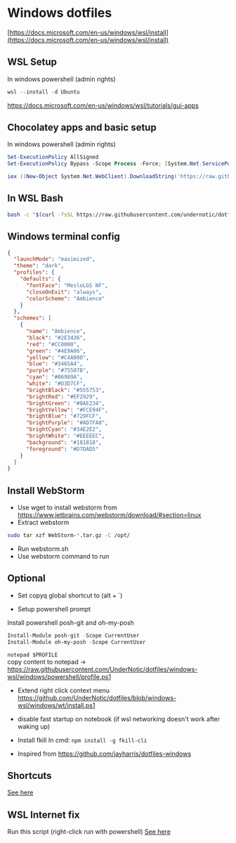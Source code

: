 # Windows dotfiles

[https://docs.microsoft.com/en-us/windows/wsl/install](https://docs.microsoft.com/en-us/windows/wsl/install)

## WSL Setup

In windows powershell (admin rights)

```powershell
wsl --install -d Ubuntu
```

https://docs.microsoft.com/en-us/windows/wsl/tutorials/gui-apps

## Chocolatey apps and basic setup

In windows powershell (admin rights)

```powershell
Set-ExecutionPolicy AllSigned
Set-ExecutionPolicy Bypass -Scope Process -Force; [System.Net.ServicePointManager]::SecurityProtocol = [System.Net.ServicePointManager]::SecurityProtocol -bor 3072; iex ((New-Object System.Net.WebClient).DownloadString('https://chocolatey.org/install.ps1'))
```

```powershell
iex ((New-Object System.Net.WebClient).DownloadString('https://raw.githubusercontent.com/UnderNotic/dotfiles/windows-wsl/windows/setup.ps1'))
```

## In WSL Bash

```bash
bash -c "$(curl -fsSL https://raw.githubusercontent.com/undernotic/dotfiles/windows-wsl/configure.sh)"
```

## Windows terminal config

```json
{
  "launchMode": "maximized",
  "theme": "dark",
  "profiles": {
    "defaults": {
      "fontFace": "MesloLGS NF",
      "closeOnExit": "always",
      "colorScheme": "Ambience"
    }
  },
  "schemes": [
    {
      "name": "Ambience",
      "black": "#2E3436",
      "red": "#CC0000",
      "green": "#4E9A06",
      "yellow": "#C4A000",
      "blue": "#3465A4",
      "purple": "#75507B",
      "cyan": "#06989A",
      "white": "#D3D7CF",
      "brightBlack": "#555753",
      "brightRed": "#EF2929",
      "brightGreen": "#8AE234",
      "brightYellow": "#FCE94F",
      "brightBlue": "#729FCF",
      "brightPurple": "#AD7FA8",
      "brightCyan": "#34E2E2",
      "brightWhite": "#EEEEEC",
      "background": "#181818",
      "foreground": "#D7DAD5"
    }
  ]
}
```

## Install WebStorm

- Use wget to install webstorm from https://www.jetbrains.com/webstorm/download/#section=linux
- Extract webstorm

```bash
sudo tar xzf WebStorm-*.tar.gz -C /opt/
```

- Run webstorm.sh
- Use webstorm command to run

## Optional

- Set copyq global shortcut to (alt + `)

- Setup powershell prompt

Install powershell posh-git and oh-my-posh

```powershell
Install-Module posh-git -Scope CurrentUser
Install-Module oh-my-posh -Scope CurrentUser
```

`notepad $PROFILE`  
 copy content to notepad -> https://raw.githubusercontent.com/UnderNotic/dotfiles/windows-wsl/windows/powershell/profile.ps1

- Extend right click context menu https://github.com/UnderNotic/dotfiles/blob/windows-wsl/windows/wt/install.ps1

- disable fast startup on notebook (if wsl networking doesn't work after waking up)

- Install fkill
  In cmd: `npm install -g fkill-cli`

- Inspired from https://github.com/jayharris/dotfiles-windows

## Shortcuts

[See here](https://github.com/UnderNotic/dotfiles/blob/windows-wsl/CHEATSHEET.md)

## WSL Internet fix

Run this script (right-click run with powershell)
[See here](https://github.com/UnderNotic/dotfiles/blob/windows-wsl/windows/wsl-fix/WSL2-Net-Fix.ps1)
